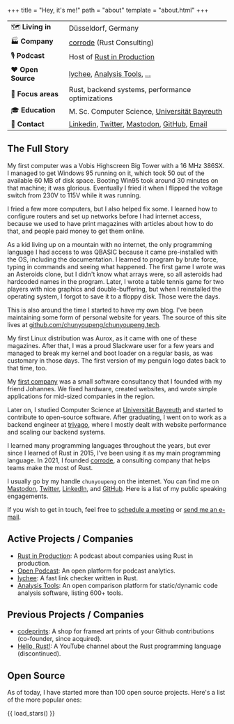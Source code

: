 +++
title = "Hey, it's me!"
path = "about"
template = "about.html"
+++

|                 |                                                                                                                                                             |
| --------------- | ----------------------------------------------------------------------------------------------------------------------------------------------------------- |
| 🗺️ **Living in**   | Düsseldorf, Germany                                                                                                                                         |
| 🏭 **Company**     | [corrode](https://corrode.dev) (Rust Consulting)                                                                                                            |
| 🎙️ **Podcast**     | Host of [Rust in Production](https://corrode.dev/podcast)                                                                                                   |
| ❤️ **Open Source** | [lychee](https://lychee.cli.rs), [Analysis Tools](https://analysis-tools.dev), [...](#open-source) |
| 🎯 **Focus areas** | Rust, backend systems, performance optimizations                                                                                                            |
| 🎓 **Education**   | M. Sc. Computer Science, [Universität Bayreuth](https://www.uni-bayreuth.de/)                                                                               |
| 🤝 **Contact**     | [Linkedin], [Twitter], [Mastodon], [GitHub], [Email]                                                                                                        |

## The Full Story 

My first computer was a Vobis Highscreen Big Tower with a 16 MHz 386SX.
I managed to get Windows 95 running on it, which took 50 out of the available 60 MB of
disk space. Booting Win95 took around 30 minutes on that machine; it was glorious.
Eventually I fried it when I flipped the voltage switch from 230V to 115V while it was running.

I fried a few more computers, but I also helped fix some. I learned how to
configure routers and set up networks before I had internet access, because
we used to have print magazines with articles about how to do that,
and people paid money to get them online.

As a kid living up on a mountain with no internet, the only programming language
I had access to was QBASIC because it came pre-installed with the OS, including the documentation.
I learned to program by brute force, typing in commands and seeing what
happened.
The first game I wrote was an Asteroids clone, but I didn't know what arrays were,
so all asteroids had hardcoded names in the program.
Later, I wrote a table tennis game for two players with nice graphics and double-buffering, but
when I reinstalled the operating system, I forgot to save it to a floppy disk.
Those were the days.

This is also around the time I started to have my own blog.
I've been maintaining some form of personal website for years. The source of this site lives at [github.com/chunyoupeng/chunyoupeng.tech](https://github.com/chunyoupeng/chunyoupeng.tech).

My first Linux distribution was Aurox, as it came with one of these magazines.
After that, I was a proud Slackware user for a few years and managed to break my kernel and boot loader on a regular basis,
as was customary in those days.
The first version of my penguin logo dates back to that time, too.

My [first company](https://web.archive.org/web/20111128060819/http://www.ebit-systems.de/) was a small software consultancy that I founded with my friend Johannes.
We fixed hardware, created websites, and wrote simple applications for mid-sized companies in the region.

Later on, I studied Computer Science at [Universit&auml;t Bayreuth] and started to contribute to open-source software.
After graduating, I went on to work as a backend engineer at [trivago], where I
mostly dealt with website performance and scaling our backend systems. 

I learned many programming languages throughout the years, but ever since I learned of Rust in 2015, I've been using it as my main programming language.
In 2021, I founded [corrode](https://corrode.dev), a consulting company that helps teams
make the most of Rust.

I usually go by my handle `chunyoupeng` on the internet.
You can find me on [Mastodon], [Twitter], [LinkedIn], and [GitHub].
Here is a list of my public speaking engagements.

If you wish to get in touch, feel free to [schedule a meeting][calendar] or [send me an e-mail][email].

## Active Projects / Companies

- [Rust in Production](https://corrode.dev/podcast): A podcast about companies using Rust in production.
- [Open Podcast](https://openpodcast.app): An open platform for podcast analytics.
- [lychee](https://lychee.cli.rs): A fast link checker written in Rust.
- [Analysis Tools](https://analysis-tools.dev): An open comparison
  platform for static/dynamic code analysis software, listing 600+ tools.


## Previous Projects / Companies

- [codeprints](https://codeprints.dev): A shop for framed art prints of your
  Github contributions (co-founder, since acquired).
- [Hello, Rust!](https://corrode.dev/hello-rust/): A YouTube channel about the Rust programming language
  (discontinued).

## Open Source

As of today, I have started more than 100 open source projects. Here's a list of the more popular ones:

{{ load_stars() }}

[universit&auml;t bayreuth]: https://www.uni-bayreuth.de
[trivago]: https://tech.trivago.com/
[github]: https://github.com/chunyoupeng/
[twitter]: https://twitter.com/chunyoupeng
[linkedin]: https://www.linkedin.com/in/chunyoupeng/
[mastodon]: https://mastodon.social/@chunyoupeng
[calendar]: https://cal.com/chunyoupeng
[email]: mailto:chunyoupeng@gmail.com
